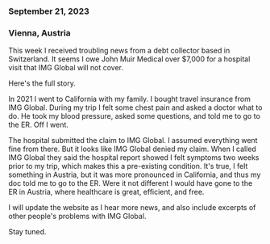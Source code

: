 ---
---

### September 21, 2023
### Vienna, Austria

This week I received troubling news from a debt collector based in Switzerland. It seems I owe John Muir Medical over $7,000 for a hospital visit that IMG Global will not cover.

Here's the full story.

In 2021 I went to California with my family. I bought travel insurance from IMG Global. During my trip I felt some chest pain and asked a doctor what to do. He took my blood pressure, asked some questions, and told me to go to the ER. Off I went.

The hospital submitted the claim to IMG Global. I assumed everything went fine from there. But it looks like IMG Global denied my claim. When I called IMG Global they said the hospital report showed I felt symptoms two weeks prior to my trip, which makes this a pre-existing condition. It's true, I felt something in Austria, but it was more pronounced in California, and thus my doc told me to go to the ER. Were it not different I would have gone to the ER in Austria, where healthcare is great, efficient, and free.

I will update the website as I hear more news, and also include excerpts of other people's problems with IMG Global.

Stay tuned.
